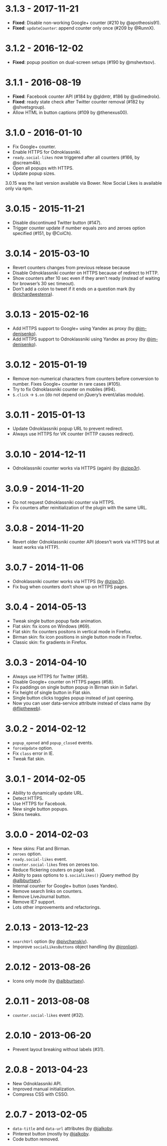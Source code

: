 # 3.1.3 - 2017-11-21

* **Fixed**: Disable non-working Google+ counter (#210 by @apotheosis91).
* **Fixed**: `updateCounter`: append counter only once (#209 by @RunnX).

# 3.1.2 - 2016-12-02

* **Fixed**: popup position on dual-screen setups (#190 by @mshevtsov).

# 3.1.1 - 2016-08-19

* **Fixed**: Facebook counter API (#184 by @gldmtr, #186 by @xdimedrolx).
* **Fixed**: ready state check after Twitter counter removal (#182 by @shvetsgroup).
* Allow HTML in button captions (#109 by @thenexus00).

# 3.1.0 - 2016-01-10

* Fix Google+ counter.
* Enable HTTPS for Odnoklassniki.
* `ready.social-likes` now triggered after all counters (#166, by @scream4ik).
* Open all popups with HTTPS.
* Update popup sizes.

3.0.15 was the last version available via Bower. Now Social Likes is available only via npm.

# 3.0.15 - 2015-11-21

* Disable discontinued Twitter button (#147).
* Trigger counter update if number equals zero and zeroes option specified (#151, by @ColCh).

# 3.0.14 - 2015-03-10

* Revert counters changes from previous release because 
* Disable Odnoklassniki counter on HTTPS because of redirect to HTTP.
* Show counters after 10 sec even if they aren’t ready (instead of waiting for browser’s 30 sec timeout).
* Don’t add a colon to tweet if it ends on a question mark (by [@richardwestenra](https://github.com/richardwestenra)).

# 3.0.13 - 2015-02-16

* Add HTTPS support to Google+ using Yandex as proxy (by [@im-denisenko](https://github.com/im-denisenko)).
* Add HTTPS support to Odnoklassniki using Yandex as proxy (by [@im-denisenko](https://github.com/im-denisenko)).

# 3.0.12 - 2015-01-19

* Remove non-numerical characters from counters before conversion to number. Fixes Google+ counter in rare cases (#105).
* Try to fix Odnoklassniki counter on mobiles (#94).
* `$.click` -> `$.on` (do not depend on jQuery’s event/alias module).

# 3.0.11 - 2015-01-13

* Update Odnoklassniki popup URL to prevent redirect.
* Always use HTTPS for VK counter (HTTP causes redirect).

# 3.0.10 - 2014-12-11

* Odnoklassniki counter works via HTTPS (again) (by [@zipp3r](https://github.com/zipp3r)).

# 3.0.9 - 2014-11-20

* Do not request Odnoklassniki counter via HTTPS.
* Fix counters after reinitialization of the plugin with the same URL.

# 3.0.8 - 2014-11-20

* Revert older Odnoklassniki counter API (doesn’t work via HTTPS but at least works via HTTP).

# 3.0.7 - 2014-11-06

* Odnoklassniki counter works via HTTPS (by [@zipp3r](https://github.com/zipp3r)).
* Fix bug when counters don’t show up on HTTPS pages.

# 3.0.4 - 2014-05-13

* Tweak single button popup fade animation.
* Flat skin: fix icons on Windows (#69).
* Flat skin: fix counters positons in vertical mode in Firefox.
* Birman skin: fix icon positions in single button mode in Firefox.
* Classic skin: fix gradients in Firefox.

# 3.0.3 - 2014-04-10

* Always use HTTPS for Twitter (#58).
* Disable Google+ counter on HTTPS pages (#58).
* Fix paddings on single button popup in Birman skin in Safari.
* Fix height of single button in Flat skin.
* Single button clicks toggles popup instead of just opening.
* Now you can user data-service attribute instead of class name (by [@fliptheweb](https://github.com/fliptheweb)).

# 3.0.2 - 2014-02-12

* `popup_opened` and `popup_closed` events.
* `forceUpdate` option.
* Fix `class` error in IE.
* Tweak flat skin.

# 3.0.1 - 2014-02-05

* Ability to dynamically update URL.
* Detect HTTPS.
* Use HTTPS for Facebook.
* New single button popups.
* Skins tweaks.

# 3.0.0 - 2014-02-03

* New skins: Flat and Birman.
* `zeroes` option.
* `ready.social-likes` event.
* `counter.social-likes` fires on zeroes too.
* Reduce flickering couters on page load.
* Ability to pass options to `$.socialLikes()` jQuery method (by [@albburtsev](https://github.com/albburtsev)).
* Internal counter for Google+ button (uses Yandex).
* Remove search links on counters.
* Remove LiveJournal button.
* Remove IE7 support.
* Lots other improvements and refactorings.

# 2.0.13 - 2013-12-23

* `searchUrl` option (by [@pivchanskiy](https://github.com/pivchanskiy)).
* Imporove `socialLikesButtons` object handling (by [@ironlion](https://github.com/ironlion)).

# 2.0.12 - 2013-08-26

* Icons only mode (by [@albburtsev](https://github.com/albburtsev)).

# 2.0.11 - 2013-08-08

* `counter.social-likes` event (#32).

# 2.0.10 - 2013-06-20

* Prevent layout breaking without labels (#31).

# 2.0.8 - 2013-04-23

* New Odnoklassniki API.
* Improved manual initialization.
* Compress CSS with CSSO.

# 2.0.7 - 2013-02-05

* `data-title` and `data-url` attributes (by [@jalkoby](https://github.com/jalkoby]).
* Pinterest button (mostly by [@jalkoby](https://github.com/jalkoby]).
* Code button removed.
